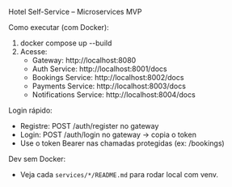 Hotel Self-Service – Microservices MVP

Como executar (com Docker):
1) docker compose up --build
2) Acesse:
   - Gateway: http://localhost:8080
   - Auth Service: http://localhost:8001/docs
   - Bookings Service: http://localhost:8002/docs
   - Payments Service: http://localhost:8003/docs
   - Notifications Service: http://localhost:8004/docs

Login rápido:
- Registre: POST /auth/register no gateway
- Login: POST /auth/login no gateway → copia o token
- Use o token Bearer nas chamadas protegidas (ex: /bookings)

Dev sem Docker:
- Veja cada `services/*/README.md` para rodar local com venv.
